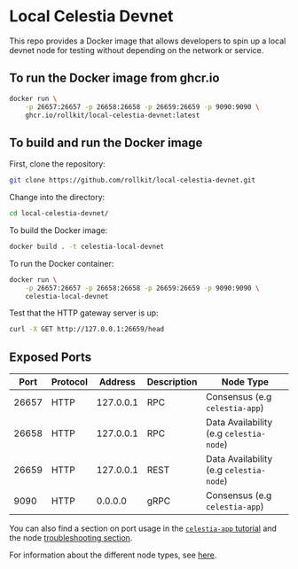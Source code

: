# Local Celestia Devnet

This repo provides a Docker image that allows developers to spin up a local
devnet node for testing without depending on the network or service.

## To run the Docker image from ghcr.io

```bash
docker run \
    -p 26657:26657 -p 26658:26658 -p 26659:26659 -p 9090:9090 \
    ghcr.io/rollkit/local-celestia-devnet:latest
```

## To build and run the Docker image

First, clone the repository:

```bash
git clone https://github.com/rollkit/local-celestia-devnet.git
```

Change into the directory:

```bash
cd local-celestia-devnet/
```

To build the Docker image:

```bash
docker build . -t celestia-local-devnet
```

To run the Docker container:

```bash
docker run \
    -p 26657:26657 -p 26658:26658 -p 26659:26659 -p 9090:9090 \
    celestia-local-devnet
```

Test that the HTTP gateway server is up:

```bash
curl -X GET http://127.0.0.1:26659/head
```

## Exposed Ports

| Port  | Protocol | Address   | Description | Node Type                               |
|-------|----------|-----------|-------------|-----------------------------------------|
| 26657 | HTTP     | 127.0.0.1 | RPC         | Consensus (e.g `celestia-app`)          |
| 26658 | HTTP     | 127.0.0.1 | RPC         | Data Availability (e.g `celestia-node`) |
| 26659 | HTTP     | 127.0.0.1 | REST        | Data Availability (e.g `celestia-node`) |
| 9090  | HTTP     | 0.0.0.0   | gRPC        | Consensus (e.g `celestia-app`)          |

You can also find a section on port usage in the
[`celestia-app` tutorial](https://docs.celestia.org/nodes/celestia-app/#ports)
and the node
[troubleshooting section](https://docs.celestia.org/nodes/celestia-node-troubleshooting/#ports).

For information about the different node types, see
[here](https://docs.celestia.org/nodes/overview/).
